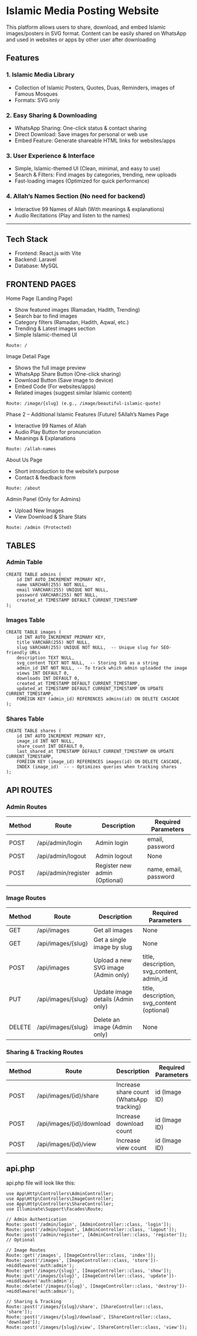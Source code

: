 # Islamic Media Posting Website

This platform allows users to share, download, and embed Islamic images/posters in SVG format. Content can be easily shared on WhatsApp and used in websites or apps by other user after downloading

## Features

### 1. Islamic Media Library
- Collection of Islamic Posters, Quotes, Duas, Reminders, images of Famous Mosques
- Formats: SVG only

### 2. Easy Sharing & Downloading
- WhatsApp Sharing: One-click status & contact sharing
- Direct Download: Save images for personal or web use
- Embed Feature: Generate shareable HTML links for websites/apps

### 3. User Experience & Interface
- Simple, Islamic-themed UI (Clean, minimal, and easy to use)
- Search & Filters: Find images by categories, trending, new uploads
- Fast-loading images (Optimized for quick performance)

### 4. Allah’s Names Section (No need for backend)
- Interactive 99 Names of Allah (With meanings & explanations)
- Audio Recitations (Play and listen to the names)

---

## Tech Stack
- Frontend: React.js with Vite
- Backend: Laravel
- Database: MySQL

## FRONTEND PAGES

Home Page (Landing Page)
- Show featured images (Ramadan, Hadith, Trending)
- Search bar to find images
- Category filters (Ramadan, Hadith, Aqwal, etc.)
- Trending & Latest images section
- Simple Islamic-themed UI

```
Route: /
```

Image Detail Page
- Shows the full image preview
- WhatsApp Share Button (One-click sharing)
- Download Button (Save image to device)
- Embed Code (For websites/apps)
- Related images (suggest similar Islamic content)

```
Route: /image/{slug} (e.g., /image/beautiful-islamic-quote)
```

Phase 2 – Additional Islamic Features (Future)
5️Allah’s Names Page
- Interactive 99 Names of Allah
- Audio Play Button for pronunciation
- Meanings & Explanations

```
Route: /allah-names
```

About Us Page
- Short introduction to the website’s purpose
- Contact & feedback form
```
Route: /about
```
Admin Panel (Only for Admins)
- Upload New Images
- View Download & Share Stats
```
Route: /admin (Protected)
```
## TABLES

### Admin Table
```
CREATE TABLE admins (
    id INT AUTO_INCREMENT PRIMARY KEY,
    name VARCHAR(255) NOT NULL,
    email VARCHAR(255) UNIQUE NOT NULL,
    password VARCHAR(255) NOT NULL,
    created_at TIMESTAMP DEFAULT CURRENT_TIMESTAMP
);
```

### Images Table
```
CREATE TABLE images (
    id INT AUTO_INCREMENT PRIMARY KEY,
    title VARCHAR(255) NOT NULL,
    slug VARCHAR(255) UNIQUE NOT NULL,  -- Unique slug for SEO-friendly URLs
    description TEXT NULL,
    svg_content TEXT NOT NULL,  -- Storing SVG as a string
    admin_id INT NOT NULL, -- To track which admin uploaded the image
    views INT DEFAULT 0,
    downloads INT DEFAULT 0,
    created_at TIMESTAMP DEFAULT CURRENT_TIMESTAMP,
    updated_at TIMESTAMP DEFAULT CURRENT_TIMESTAMP ON UPDATE CURRENT_TIMESTAMP,
    FOREIGN KEY (admin_id) REFERENCES admins(id) ON DELETE CASCADE
);
```

### Shares Table
```
CREATE TABLE shares (
    id INT AUTO_INCREMENT PRIMARY KEY,
    image_id INT NOT NULL,
    share_count INT DEFAULT 0,
    last_shared_at TIMESTAMP DEFAULT CURRENT_TIMESTAMP ON UPDATE CURRENT_TIMESTAMP,
    FOREIGN KEY (image_id) REFERENCES images(id) ON DELETE CASCADE,
    INDEX (image_id)  -- - Optimizes queries when tracking shares
);
```

## API ROUTES

### Admin Routes
| Method | Route                 | Description                    | Required Parameters       |
|--------|----------------------|--------------------------------|---------------------------|
| POST   | /api/admin/login     | Admin login                   | email, password          |
| POST   | /api/admin/logout    | Admin logout                  | None                      |
| POST   | /api/admin/register  | Register new admin (Optional) | name, email, password    |

### Image Routes
| Method | Route                  | Description                              | Required Parameters                    |
|--------|------------------------|------------------------------------------|----------------------------------------|
| GET    | /api/images            | Get all images                          | None                                  |
| GET    | /api/images/{slug}     | Get a single image by slug              | None                                  |
| POST   | /api/images            | Upload a new SVG image (Admin only)     | title, description, svg_content, admin_id |
| PUT    | /api/images/{slug}     | Update image details (Admin only)       | title, description, svg_content (optional) |
| DELETE | /api/images/{slug}     | Delete an image (Admin only)            | None                                  |

### Sharing & Tracking Routes
| Method | Route                       | Description                     | Required Parameters |
|--------|-----------------------------|---------------------------------|---------------------|
| POST   | /api/images/{id}/share      | Increase share count (WhatsApp tracking) | id (Image ID) |
| POST   | /api/images/{id}/download   | Increase download count         | id (Image ID) |
| POST   | /api/images/{id}/view       | Increase view count             | id (Image ID) |


## api.php

api.php file will look like this:

```
use App\Http\Controllers\AdminController;
use App\Http\Controllers\ImageController;
use App\Http\Controllers\ShareController;
use Illuminate\Support\Facades\Route;

// Admin Authentication
Route::post('/admin/login', [AdminController::class, 'login']);
Route::post('/admin/logout', [AdminController::class, 'logout']);
Route::post('/admin/register', [AdminController::class, 'register']); // Optional

// Image Routes
Route::get('/images', [ImageController::class, 'index']);
Route::post('/images', [ImageController::class, 'store'])->middleware('auth:admin');
Route::get('/images/{slug}', [ImageController::class, 'show']);
Route::put('/images/{slug}', [ImageController::class, 'update'])->middleware('auth:admin');
Route::delete('/images/{slug}', [ImageController::class, 'destroy'])->middleware('auth:admin');

// Sharing & Tracking
Route::post('/images/{slug}/share', [ShareController::class, 'share']);
Route::post('/images/{slug}/download', [ShareController::class, 'download']);
Route::post('/images/{slug}/view', [ShareController::class, 'view']);
```
